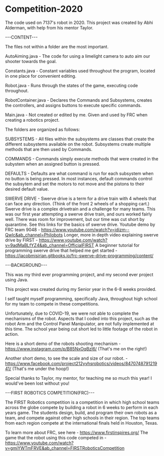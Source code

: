 # Competition-2020
The code used on 7137's robot in 2020.
This project was created by Abhi Alderman, with help from his mentor Taylor.


---CONTENT---

The files not within a folder are the most important.

AutoAiming.java - The code for using a limelight camera to auto aim our shooter towards the goal.

Constants.java - Constant variables used throughout the program, located in one place for convenient editing.

Robot.java - Runs through the states of the game, executing code throughout.

RobotContainer.java - Declares the Commands and Subsystems, creates the controllers, and assigns buttons to execute specific commands.

Main.java - Not created or edited by me. Given and used by FRC when creating a robotics project.


The folders are organized as follows:


SUBSYSTEMS - 
All files within the subsystems are classes that create the different subsystems available on the robot.
Subsystems create multiple methods that are then used by Commands.


COMMANDS - 
Commands simply execute methods that were created in the subystem when an assigned button is pressed.


DEFAULTS - 
Defaults are what command is run for each subsystem when no button is being pressed. In most instances, default commands control the subsytem and set the motors to not move and the pistons to their desired default value.


SWERVE DRIVE - 
Swerve drive is a term for a drive train with 4 wheels that can face any direction. (Think of the front 2 wheels of a shopping cart.) 
Swerve drive is a complex drivetrain and a challenge for many teams. This was our first year attempting a swerve drive train, and ours worked fairly well. There was room for improvement, but our time was cut short by quarantine.
See this links for the basics of swerve drive.
Youtube demo by FRC team 9048 - https://www.youtube.com/watch?v=idizm--Qwlc&ab_channel=Philobots
Longer, more in depth video explaining swerve drive by FIRST - https://www.youtube.com/watch?v=9adMaBLfYZ4&ab_channel=OfficialFIRST
A beginner tutorial for programming swerve drive that helped me get started - https://jacobmisirian.gitbooks.io/frc-swerve-drive-programming/content/


---BACKGROUND---

This was my third ever programming project, and my second ever project using Java.

This project was created during my Senior year in the 6-8 weeks provided.

I self taught myself programming, specifically Java, throughout high school for my team to compete in these competitions.

Unfortunately, due to COVID-19, we were not able to complete the mechanisms of the robot. Aspects that I coded into this project, such as the robot Arm and the Control Panel Manipulator, are not fully implemented at this time. The school year being cut short led to little footage of the robot in action.

Here is a short demo of the robots shooting mechanism - https://www.instagram.com/p/B85NxOqBzl6/
(That's me on the right!)

Another short demo, to see the scale and size of our robot. - https://www.facebook.com/project212yvhsrobotics/videos/847074879121941/
(That's me under the hoop!)


Special thanks to Taylor, my mentor, for teaching me so much this year! I would've been lost without you! 



---FIRST ROBOTICS COMPETITION(FRC)---

The FIRST Robotics competition is a competition in which high school teams across the globe compete by building a robot in 6 weeks to perform in each years game. The students design, build, and program their own robots as a team, and compete against other high schools in their region. The top teams from each region compete at the international finals held in Houston, Texas.

To learn more about FRC, see here - https://www.firstinspires.org/
The game that the robot using this code competed in - https://www.youtube.com/watch?v=gmiYWTmFRVE&ab_channel=FIRSTRoboticsCompetition



